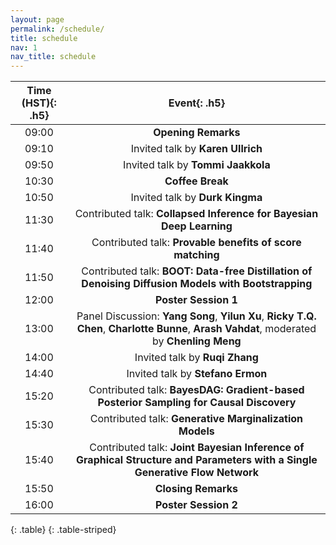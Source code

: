 ```yaml
---
layout: page
permalink: /schedule/
title: schedule
nav: 1
nav_title: schedule
---
```



| **Time (HST)**{: .h5} | **Event**{: .h5} |
| :-----:   | :-----: |
| 09:00 | **Opening Remarks** |
| 09:10 | Invited talk by **Karen Ullrich** |
| 09:50 | Invited talk by **Tommi Jaakkola** |
| 10:30 | **Coffee Break** |
| 10:50 | Invited talk by **Durk Kingma** |
| 11:30 | Contributed talk: **Collapsed Inference for Bayesian Deep Learning** |
| 11:40 | Contributed talk: **Provable benefits of score matching** |
| 11:50 | Contributed talk: **BOOT: Data-free Distillation of Denoising Diffusion Models with Bootstrapping** |
| 12:00 | **Poster Session 1** |
| 13:00 | Panel Discussion: **Yang Song**, **Yilun Xu**, **Ricky T.Q. Chen**, **Charlotte Bunne**, **Arash Vahdat**, moderated by **Chenling Meng** |
| 14:00 | Invited talk by **Ruqi Zhang** |
| 14:40 | Invited talk by **Stefano Ermon** |
| 15:20 | Contributed talk: **BayesDAG: Gradient-based Posterior Sampling for Causal Discovery** |
| 15:30 | Contributed talk: **Generative Marginalization Models** |
| 15:40 | Contributed talk: **Joint Bayesian Inference of Graphical Structure and Parameters with a Single Generative Flow Network**|
| 15:50 | **Closing Remarks** |
| 16:00 | **Poster Session 2** |
{: .table}
{: .table-striped}
